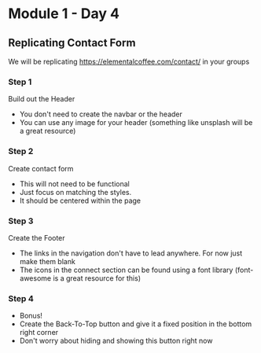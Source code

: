 # Module 1 - Day 4

## Replicating Contact Form

We will be replicating https://elementalcoffee.com/contact/ in your groups

### Step 1

Build out the Header

-   You don't need to create the navbar or the header
-   You can use any image for your header (something like unsplash will be a great resource)

### Step 2

Create contact form

-   This will not need to be functional
-   Just focus on matching the styles.
-   It should be centered within the page

### Step 3

Create the Footer

-   The links in the navigation don't have to lead anywhere. For now just make them blank
-   The icons in the connect section can be found using a font library (font-awesome is a great resource for this)

### Step 4

-   Bonus!
-   Create the Back-To-Top button and give it a fixed position in the bottom right corner
-   Don't worry about hiding and showing this button right now
